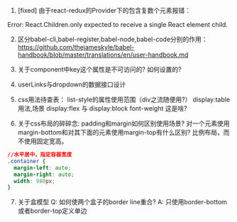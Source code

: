 1. [fixed] 由于react-redux的Provider下的包含复数个元素报错：

Error: React.Children.only expected to receive a single React element child.

2. 区分babel-cli,babel-register,babel-node,babel-code分别的作用：
https://github.com/thejameskyle/babel-handbook/blob/master/translations/en/user-handbook.md

3. 关于component中key这个属性是不可访问的? 如何设置的?

4. userLinks与dropdown的数据接口设计

5. css用法待查表：
list-style的属性使用范围（div之流随便用?）
display:table 用法,场景
display:flex 与 display:block
font-weight 这是啥?

6. 关于css布局的碎碎念:
padding和margin如何区别使用场景?
对一个元素使用margin-bottom和对其下面的元素使用margin-top有什么区别?
比例布局，而不使用固定宽高。
```css
//水平居中，指定容器宽度
.container {
  margin-left: auto;
  margin-right: auto;
  width: 980px;
}
```

7. 关于盒模型
Q: 如何使两个盒子的border line重合?
A: 只使用border-bottom或者border-top定义单边

